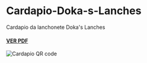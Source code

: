 # Cardapio-Doka-s-Lanches
Cardapio da lanchonete Doka's Lanches

#### [VER PDF](https://docdro.id/4ypFOpQ)
<img src="https://imgur.com/oPSShWr"
     alt="Cardapio QR code" />
